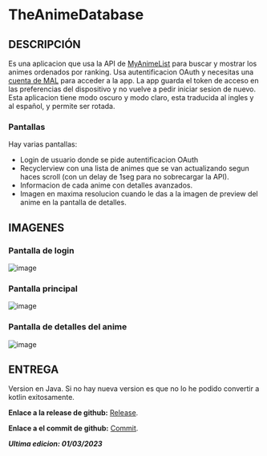 # TheAnimeDatabase

## DESCRIPCIÓN

Es una aplicacion que usa la API de [MyAnimeList](https://myanimelist.net/apiconfig/references/api/v2) para buscar y mostrar los animes ordenados por ranking. Usa autentificacion OAuth y necesitas una [cuenta de MAL](https://myanimelist.net/register.php?from=%2F) para acceder a la app. La app guarda el token de acceso en las preferencias del dispositivo y no vuelve a pedir iniciar sesion de nuevo.
Esta aplicacion tiene modo oscuro y modo claro, esta traducida al ingles y al español, y permite ser rotada.

### Pantallas

Hay varias pantallas:
* Login de usuario donde se pide autentificacion OAuth
* Recyclerview con una lista de animes que se van actualizando segun haces scroll (con un delay de 1seg para no sobrecargar la API).
* Informacion de cada anime con detalles avanzados.
* Imagen en maxima resolucion cuando le das a la imagen de preview del anime en la pantalla de detalles.

## IMAGENES

### Pantalla de login
![image](https://user-images.githubusercontent.com/45735795/222136308-e7c4cd04-b787-4279-95ae-3567dd855db5.png)

### Pantalla principal
![image](https://user-images.githubusercontent.com/45735795/222135924-29706ac4-bc8c-4ae1-9d39-8759d262d2d4.png)

### Pantalla de detalles del anime
![image](https://user-images.githubusercontent.com/45735795/222136216-72bc9df0-9a91-4e7b-8d2b-dc18434e3282.png)


## ENTREGA

Version en Java. Si no hay nueva version es que no lo he podido convertir a kotlin exitosamente.

**Enlace a la release de github:** [Release](https://github.com/TheCoderGamer/TheAnimeDatabase/releases/tag/Release-1).

**Enlace a el commit de github:** [Commit](https://github.com/TheCoderGamer/TheAnimeDatabase/commit/305ebfaaf9e0703c3f5ef2aa7558f820f16a3d14).



***Ultima edicion: 01/03/2023***
